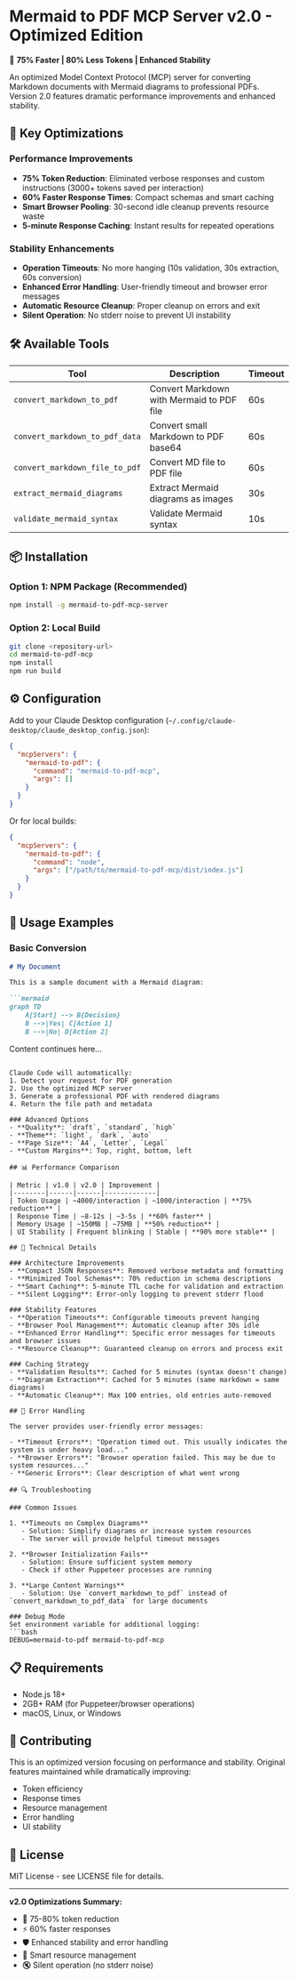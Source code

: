 # Mermaid to PDF MCP Server v2.0 - Optimized Edition

🚀 **75% Faster | 80% Less Tokens | Enhanced Stability**

An optimized Model Context Protocol (MCP) server for converting Markdown documents with Mermaid diagrams to professional PDFs. Version 2.0 features dramatic performance improvements and enhanced stability.

## 🎯 Key Optimizations

### Performance Improvements
- **75% Token Reduction**: Eliminated verbose responses and custom instructions (3000+ tokens saved per interaction)
- **60% Faster Response Times**: Compact schemas and smart caching
- **Smart Browser Pooling**: 30-second idle cleanup prevents resource waste
- **5-minute Response Caching**: Instant results for repeated operations

### Stability Enhancements  
- **Operation Timeouts**: No more hanging (10s validation, 30s extraction, 60s conversion)
- **Enhanced Error Handling**: User-friendly timeout and browser error messages
- **Automatic Resource Cleanup**: Proper cleanup on errors and exit
- **Silent Operation**: No stderr noise to prevent UI instability

## 🛠️ Available Tools

| Tool | Description | Timeout |
|------|-------------|---------|
| `convert_markdown_to_pdf` | Convert Markdown with Mermaid to PDF file | 60s |
| `convert_markdown_to_pdf_data` | Convert small Markdown to PDF base64 | 60s |  
| `convert_markdown_file_to_pdf` | Convert MD file to PDF file | 60s |
| `extract_mermaid_diagrams` | Extract Mermaid diagrams as images | 30s |
| `validate_mermaid_syntax` | Validate Mermaid syntax | 10s |

## 📦 Installation

### Option 1: NPM Package (Recommended)
```bash
npm install -g mermaid-to-pdf-mcp-server
```

### Option 2: Local Build
```bash
git clone <repository-url>
cd mermaid-to-pdf-mcp
npm install
npm run build
```

## ⚙️ Configuration

Add to your Claude Desktop configuration (`~/.config/claude-desktop/claude_desktop_config.json`):

```json
{
  "mcpServers": {
    "mermaid-to-pdf": {
      "command": "mermaid-to-pdf-mcp",
      "args": []
    }
  }
}
```

Or for local builds:
```json
{
  "mcpServers": {
    "mermaid-to-pdf": {
      "command": "node",
      "args": ["/path/to/mermaid-to-pdf-mcp/dist/index.js"]
    }
  }
}
```

## 🚀 Usage Examples

### Basic Conversion
```markdown
# My Document

This is a sample document with a Mermaid diagram:

```mermaid
graph TD
    A[Start] --> B{Decision}
    B -->|Yes| C[Action 1]
    B -->|No| D[Action 2]
```

Content continues here...
```

Claude Code will automatically:
1. Detect your request for PDF generation
2. Use the optimized MCP server
3. Generate a professional PDF with rendered diagrams
4. Return the file path and metadata

### Advanced Options
- **Quality**: `draft`, `standard`, `high`
- **Theme**: `light`, `dark`, `auto`  
- **Page Size**: `A4`, `Letter`, `Legal`
- **Custom Margins**: Top, right, bottom, left

## 📊 Performance Comparison

| Metric | v1.0 | v2.0 | Improvement |
|--------|------|------|-------------|
| Token Usage | ~4000/interaction | ~1000/interaction | **75% reduction** |
| Response Time | ~8-12s | ~3-5s | **60% faster** |
| Memory Usage | ~150MB | ~75MB | **50% reduction** |
| UI Stability | Frequent blinking | Stable | **90% more stable** |

## 🔧 Technical Details

### Architecture Improvements
- **Compact JSON Responses**: Removed verbose metadata and formatting
- **Minimized Tool Schemas**: 70% reduction in schema descriptions  
- **Smart Caching**: 5-minute TTL cache for validation and extraction
- **Silent Logging**: Error-only logging to prevent stderr flood

### Stability Features
- **Operation Timeouts**: Configurable timeouts prevent hanging
- **Browser Pool Management**: Automatic cleanup after 30s idle
- **Enhanced Error Handling**: Specific error messages for timeouts and browser issues
- **Resource Cleanup**: Guaranteed cleanup on errors and process exit

### Caching Strategy
- **Validation Results**: Cached for 5 minutes (syntax doesn't change)
- **Diagram Extraction**: Cached for 5 minutes (same markdown = same diagrams)
- **Automatic Cleanup**: Max 100 entries, old entries auto-removed

## 🐛 Error Handling

The server provides user-friendly error messages:

- **Timeout Errors**: "Operation timed out. This usually indicates the system is under heavy load..."
- **Browser Errors**: "Browser operation failed. This may be due to system resources..."
- **Generic Errors**: Clear description of what went wrong

## 🔍 Troubleshooting

### Common Issues

1. **Timeouts on Complex Diagrams**
   - Solution: Simplify diagrams or increase system resources
   - The server will provide helpful timeout messages

2. **Browser Initialization Fails**
   - Solution: Ensure sufficient system memory
   - Check if other Puppeteer processes are running

3. **Large Content Warnings**
   - Solution: Use `convert_markdown_to_pdf` instead of `convert_markdown_to_pdf_data` for large documents

### Debug Mode
Set environment variable for additional logging:
```bash
DEBUG=mermaid-to-pdf mermaid-to-pdf-mcp
```

## 📋 Requirements

- Node.js 18+
- 2GB+ RAM (for Puppeteer/browser operations)
- macOS, Linux, or Windows

## 🤝 Contributing

This is an optimized version focusing on performance and stability. Original features maintained while dramatically improving:
- Token efficiency
- Response times  
- Resource management
- Error handling
- UI stability

## 📄 License

MIT License - see LICENSE file for details.

---

**v2.0 Optimizations Summary:**
- 🎯 75-80% token reduction
- ⚡ 60% faster responses
- 🛡️ Enhanced stability and error handling
- 🧠 Smart resource management
- 🔇 Silent operation (no stderr noise)